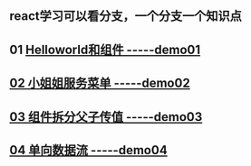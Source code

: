 ## react学习可以看分支，一个分支一个知识点

## 01 [Helloworld和组件 -----demo01](https://github.com/yirenchuangke/ReactLearn/tree/demo01) 

## [02 小姐姐服务菜单 -----demo02](https://github.com/yirenchuangke/ReactLearn/tree/demo02)

## [03 组件拆分父子传值 -----demo03](https://github.com/yirenchuangke/ReactLearn/tree/demo03)

## [04 单向数据流 -----demo04](https://github.com/yirenchuangke/ReactLearn/tree/demo04)